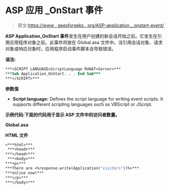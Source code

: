 # ASP 应用 _OnStart 事件

> 原文:[https://www . geesforgeks . org/ASP-application _ onstart-event/](https://www.geeksforgeeks.org/asp-application_onstart-event/)

**ASP Application_OnStart 事件**发生在用户创建的新会话开始之前。它发生在引用应用程序对象之前。此事件将放在 Global.asa 文件中。当引用会话对象、请求对象或响应对象时，应用程序启动事件脚本会导致错误。

**语法:**

```vb
***<SCRIPT LANGUAGE=ScriptLanguage RUNAT=Server>***
***Sub Application_OnStart. . . End Sub***
***</SCRIPT>***
```

**参数值**

*   **Script language:** Defines the script language for writing event scripts. It supports different scripting languages such as VBScript or JScript.

**示例代码:下面的代码用于显示 ASP 文件中的访问者数量。**

**Global.asa**

**HTML 文件**

```vb
<***html>***
 ***<head>***
***</head>***
 ***<body>***
***<p>***
***There are <%response.write(Application("visitors"))%>***
***online now!***
***</p>***
***</body>***
```